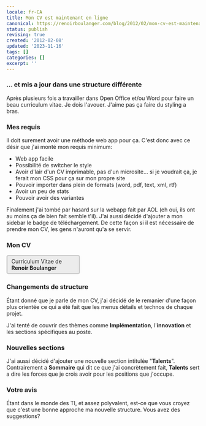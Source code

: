 ```yaml
---
locale: fr-CA
title: Mon CV est maintenant en ligne
canonical: https://renoirboulanger.com/blog/2012/02/mon-cv-est-maintenant-en-ligne/
status: publish
revising: true
created: '2012-02-08'
updated: '2023-11-16'
tags: []
categories: []
excerpt: ''
---
```


<h3>... et mis a jour dans une structure différente</h3>

<p>Après plusieurs fois a travailler dans Open Office et/ou Word pour faire un beau curriculum vitae. Je dois l'avouer. J'aime pas ça faire du styling a bras.</p>

<h3>Mes requis</h3>

<p>Il doit surement avoir une méthode web app pour ça. C'est donc avec ce désir que j'ai monté mon requis minimum:</p>

<ul>
    <li>Web app facile</li>
    <li>Possibilité de switcher le style</li>
    <li>Avoir d'lair d'un CV imprimable, pas d'un microsite... si je voudrait ça, je ferait mon CSS pour ça sur mon propre site</li>
    <li>Pouvoir importer dans plein de formats (word, pdf, text, xml, rtf)</li>
    <li>Avoir un peu de stats</li>
    <li>Pouvoir avoir des variantes</li>
</ul>

<p>Finalement j'ai tombé par hasard sur la webapp fait par AOL (eh oui, ils ont au moins ça de bien fait semble t'il).   J'ai aussi décidé d'ajouter a mon sidebar le badge de téléchargement. De cette façon si il est nécessaire de prendre mon CV, les gens n'auront qu'a se servir.</p>

<h3>Mon CV</h3>

<!--#TODO-inline-edit-->
<p><a href="https://renoirboulanger.com/resume/detailed" style="width:33%;text-decoration:none;padding:5px 10px;margin:10px 0px;background:#ececec;border:3px solid #cecece;border-radius:5px;display:block">Curriculum Vitae de <strong>Renoir Boulanger</strong></a></p>

<h3>Changements de structure</h3>

<p>Étant donné que je parle de mon CV, j'ai décidé de le remanier d'une façon plus orientée ce qui a été fait que les menus détails et technos de chaque projet.</p>

<p>J'ai tenté de couvrir des thèmes comme <strong>Implémentation</strong>, l'<strong>innovation</strong> et les sections spécifiques au poste.</p>

<h3>Nouvelles sections</h3>

<p>J'ai aussi décidé d'ajouter une nouvelle section intitulée "<strong>Talents</strong>". Contrairement a <strong>Sommaire</strong> qui dit ce que j'ai concrètement fait, <strong>Talents</strong> sert a dire les forces que je crois avoir pour les positions que j'occupe.</p>

<h3>Votre avis</h3>

<p>Étant dans le monde des TI, et assez polyvalent, est-ce que vous croyez que c'est une bonne approche ma nouvelle structure. Vous avez des suggestions?</p>
